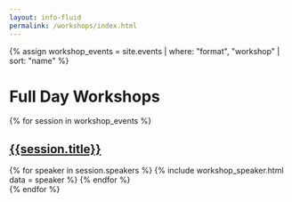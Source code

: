 ```yaml
---
layout: info-fluid
permalink: /workshops/index.html
---
```


{% assign workshop_events = site.events | where: "format", "workshop" | sort: "name" %}
<h1>Full Day Workshops</h1>
{% for session in workshop_events %}

<h2 class="featured-header"><a href="/presentations/{{session.slug}}">{{session.title}}</a></h2>
<div class="row">
    {% for speaker in session.speakers %}
          {% include workshop_speaker.html data = speaker %}
    {% endfor %}
</div>
{% endfor %}